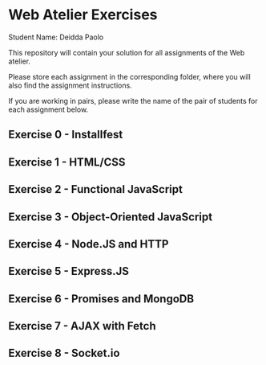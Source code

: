# Web Atelier Exercises

Student Name: Deidda Paolo

This repository will contain your solution for all assignments of the Web atelier.

Please store each assignment in the corresponding folder, where you will also find the assignment instructions.

If you are working in pairs, please write the name of the pair of students for each assignment below.

## Exercise 0 - Installfest

## Exercise 1 - HTML/CSS

## Exercise 2 - Functional JavaScript

## Exercise 3 - Object-Oriented JavaScript

## Exercise 4 - Node.JS and HTTP

## Exercise 5 - Express.JS

## Exercise 6 - Promises and MongoDB

## Exercise 7 - AJAX with Fetch

## Exercise 8 - Socket.io




